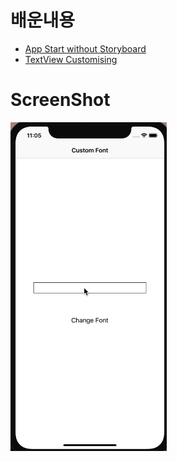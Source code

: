 # 배운내용
- [App Start without Storyboard](app-start-without-storyboard)
- [TextView Customising](textView-customising)

# ScreenShot
<img src="CustomFont.gif" alt="CustomFont.gif" width="250" />
